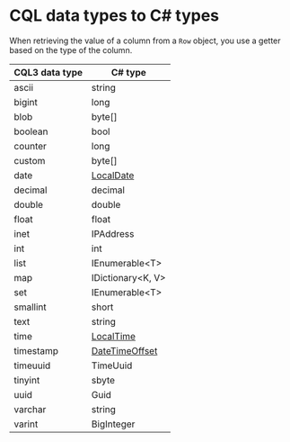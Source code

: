 # CQL data types to C# types

When retrieving the value of a column from a `Row` object, you use a getter based on the type of the column.

CQL3 data type|C# type
---|---
ascii|string
bigint|long
blob|byte[]
boolean|bool
counter|long
custom|byte[]
date|[LocalDate](datetime)
decimal|decimal
double|double
float|float
inet|IPAddress
int|int
list|IEnumerable&lt;T&gt;
map|IDictionary&lt;K, V&gt;
set|IEnumerable&lt;T&gt;
smallint|short
text|string
time|[LocalTime](datetime)
timestamp|[DateTimeOffset](datetime)
timeuuid|TimeUuid
tinyint|sbyte
uuid|Guid
varchar|string
varint|BigInteger


